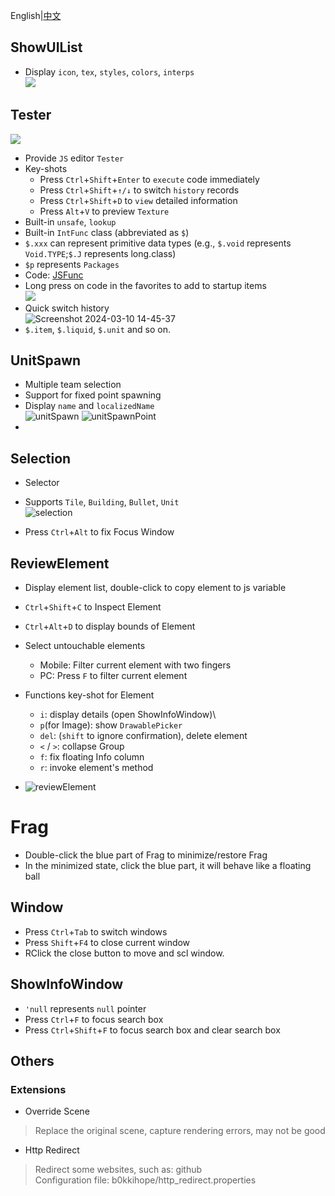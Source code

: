 English|[中文](index.md)

## ShowUIList

- Display `icon`, `tex`, `styles`, `colors`, `interps`\
  ![](./screenshots/UIList.png)

## Tester

![](./screenshots/tester.png)

- Provide `JS` editor `Tester`
- Key-shots
    - Press `Ctrl`+`Shift`+`Enter` to `execute` code immediately
    - Press `Ctrl`+`Shift`+`↑/↓` to switch `history` records
    - Press `Ctrl`+`Shift`+`D` to `view` detailed information
    - Press `Alt`+`V` to preview `Texture`
- Built-in `unsafe`, `lookup`
- Built-in `IntFunc` class (abbreviated as `$`)
- `$.xxx` can represent primitive data types (e.g., `$.void` represents `Void.TYPE`;`$.J` represents long.class)
- `$p` represents `Packages`
- Code: [JSFunc](https://github.com/i-hope1/mod-tools/src/modtools/utils/JSFunc.java)
- Long press on code in the favorites to add to startup items\
  ![](./screenshots/startup.png)
- Quick switch history\
  ![Screenshot 2024-03-10 14-45-37](https://github.com/I-hope1/mod-tools/assets/78016895/4918af35-19af-4fab-b961-70bdc8679fe8)
- `$.item`, `$.liquid`, `$.unit` and so on.

## UnitSpawn

- Multiple team selection
- Support for fixed point spawning
- Display `name` and `localizedName`\
  ![unitSpawn](./screenshots/unit_spawn.png)
  ![unitSpawnPoint](./screenshots/unitspawnpoint.gif)
-

## Selection

- Selector
- Supports `Tile`, `Building`, `Bullet`, `Unit`\
  ![selection](./screenshots/selection.png)

- Press `Ctrl`+`Alt` to fix Focus Window

## ReviewElement

- Display element list, double-click to copy element to js variable
- `Ctrl`+`Shift`+`C` to Inspect Element
- `Ctrl`+`Alt`+`D` to display bounds of Element
- Select untouchable elements
    - Mobile: Filter current element with two fingers
    - PC: Press `F` to filter current element
- Functions key-shot for Element
    - `i`: display details (open ShowInfoWindow)\
    - `p`(for Image):  show `DrawablePicker`
    - `del`: (`shift` to ignore confirmation), delete element
    - `<` / `>`: collapse Group
    - `f`: fix floating Info column
    - `r`: invoke element's method

- ![reviewElement](./screenshots/review_element.png)

# Frag

- Double-click the blue part of Frag to minimize/restore Frag
- In the minimized state, click the blue part, it will behave like a floating ball

## Window

- Press `Ctrl`+`Tab` to switch windows
- Press `Shift`+`F4` to close current window
- RClick the close button to move and scl window.

## ShowInfoWindow

- `'null` represents `null` pointer
- Press `Ctrl`+`F` to focus search box
- Press `Ctrl`+`Shift`+`F` to focus search box and clear search box

## Others

### Extensions

- Override Scene

> Replace the original scene, capture rendering errors, may not be good

- Http Redirect

> Redirect some websites, such as: github\
> Configuration file: b0kkihope/http_redirect.properties

